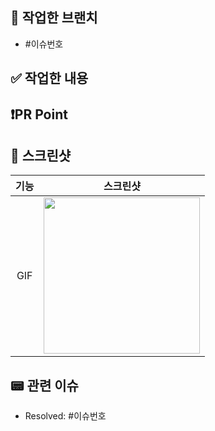 
## 🌴 작업한 브랜치
- #이슈번호


## ✅ 작업한 내용
<!-- 작업한 내용 적어주세요! -->

<!--
```
넣고싶은 코드가 있다면 적어주세요
```
-->


## ❗️PR Point
<!-- 부족했던 점 혹은 개선하고 싶은 방향이 있다면 얘기해주세요 -->

<!--
```
넣고싶은 코드가 있다면 적어주세요
```
-->


## 📸 스크린샷
<!-- 스크린 샷을 첨부해주세요 -->
|기능|스크린샷|
|:--:|:--:|
|GIF|<img src = "" width ="250">|


## 📟 관련 이슈
- Resolved: #이슈번호
